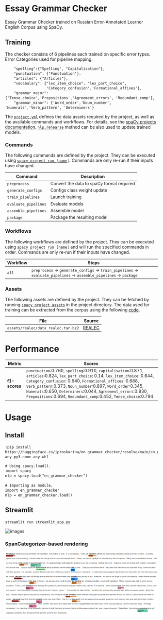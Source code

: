 <!-- SPACY PROJECT: AUTO-GENERATED DOCS START (do not remove) -->

# Essay Grammar Checker

Essay Grammar Checker trained on Russian Error-Annotated Learner English Corpus using SpaCy.

## Training 
The checker consists of 6 pipelines each trained on specific error types.
Error Categories used for pipeline mapping:  

```
    "spelling":{"Spelling", "Capitalisation"},  
    "punctuation": {"Punctuation"},
    "articles": {"Articles"},  
    "vocabulary": {"lex_item_choice", "lex_part_choice",
                   'Category_confusion','Formational_affixes'},
    "grammar_major": {'Tense_choice','Prepositions','Agreement_errors', 'Redundant_comp'},
    "grammar_minor": {'Word_order','Noun_number', 'Numerals','Verb_pattern', 'Determiners'}
``` 
The [`project.yml`](grammar_checker/project.yml) defines the data assets required by the
project, as well as the available commands and workflows. For details, see the
[spaCy projects documentation](https://spacy.io/usage/projects).
[`nlp.rehearse`](https://spacy.io/api/pipe/#rehearse) method can be also used to update trained models.


### Commands

The following commands are defined by the project. They
can be executed using [`spacy project run [name]`](https://spacy.io/api/cli#project-run).
Commands are only re-run if their inputs have changed.

| Command | Description |
| --- | --- |
| `preprocess` | Convert the data to spaCy format required |
| `generate_configs` | Configs class weight update |
| `train_pipelines` | Launch training |
| `evaluate_pipelines` | Evaluate models |
| `assemble_pipelines` | Assemble model |
| `package` | Package the resulting model |

### Workflows

The following workflows are defined by the project. They
can be executed using [`spacy project run [name]`](https://spacy.io/api/cli#project-run)
and will run the specified commands in order. Commands are only re-run if their
inputs have changed.

| Workflow | Steps |
| --- | --- |
| `all` | `preprocess` &rarr; `generate_configs` &rarr; `train_pipelines` &rarr; `evaluate_pipelines` &rarr; `assemble_pipelines` &rarr; `package` |

### Assets

The following assets are defined by the project. They can
be fetched by running [`spacy project assets`](https://spacy.io/api/cli#project-assets)
in the project directory.
The data used for training can be extracted from the corpus using the following [code](https://github.com/upunaprosk/corpora-manipulation).

| File | Source | 
| --- | --- | 
| `assets/realec/data_realec.tar.bz2` | [REALEC](https://realec.org) |

# Performance


| Metric | Scores | 
| --- | --- | 
| **f1-scores** | `punctuation`:0.760, `spelling`:0.910, `capitalisation`:0.871, `articles`:0.824, `lex_part_choice`: 0.14, `lex_item_choice`: 0.644, `Category_confusion`: 0.640, `Formational_affixes`: 0.688, `Verb_pattern`:0.373, `Noun_number`:0.897, `Word_order`:0.345, `Numerals`:0.650, `Determiners`:0.044, `Agreement_errors`:0.830, `Prepositions`:0.694, `Redundant_comp`:0.452, `Tense_choice`:0.794  |

# Usage
## Install

```
!pip install https://huggingface.co/iproskurina/en_grammar_checker/resolve/main/en_grammar_checker-any-py3-none-any.whl
```
```
# Using spacy.load().
import spacy
nlp = spacy.load("en_grammar_checker")

# Importing as module.
import en_grammar_checker
nlp = en_grammar_checker.load()
```

## Streamlit
`
streamlit run streamlit_app.py
`

![images](./images/demo.gif)


### SpanCategorizer-based rendering
![span_cat](./images/span_cat.png)


<!-- SPACY PROJECT: AUTO-GENERATED DOCS END (do not remove) -->
